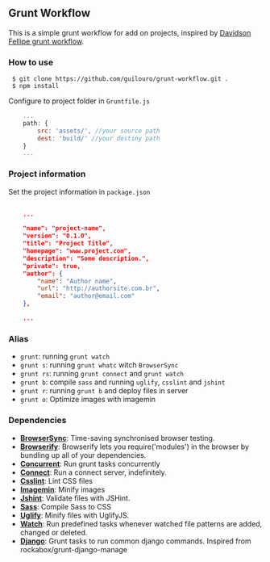 ## Grunt Workflow

This is a simple grunt workflow for add on projects, inspired by [Davidson Fellipe grunt workflow](https://github.com/davidsonfellipe/grunt-workflow).

### How to use

```shell
 $ git clone https://github.com/guilouro/grunt-workflow.git .
 $ npm install 
```

Configure to project folder in `Gruntfile.js`

```javascript
	...
	path: {
        src: 'assets/', //your source path
        dest: 'build/' //your destiny path
    }
    ...
```



### Project information

Set the project information in `package.json`

```json
	
	...

	"name": "project-name",
	"version": "0.1.0",
	"title": "Project Title",
	"homepage": "www.project.com",
	"description": "Some description.",
	"private": true,
	"author": {
		"name": "Author name",
		"url": "http://authorsite.com.br",
		"email": "author@email.com"
	},

	...

```

### Alias

* `grunt`: running `grunt watch`
* `grunt s`: running `grunt whatc` witch `BrowserSync`
* `grunt rs`: running `grunt connect` and `grunt watch`
* `grunt b`: compile `sass` and running `uglify`, `csslint` and `jshint`
* `grunt r`: running `grunt b` and deploy files in server
* `grunt o`: Optimize images with imagemin

### Dependencies

* [**BrowserSync**](http://www.browsersync.io/): Time-saving synchronised browser testing.
* [**Browserify**](http://browserify.org/): Browserify lets you require('modules') in the browser by bundling up all of your dependencies.
* [**Concurrent**](https://www.npmjs.com/package/grunt-concurrent): Run grunt tasks concurrently
* [**Connect**](https://www.npmjs.com/package/grunt-connect): Run a connect server, indefinitely.
* [**Csslint**](https://github.com/gruntjs/grunt-contrib-csslint): Lint CSS files
* [**Imagemin**](https://www.npmjs.com/package/grunt-contrib-imagemin): Minify images
* [**Jshint**](https://github.com/gruntjs/grunt-contrib-jshint): Validate files with JSHint.
* [**Sass**](https://github.com/gruntjs/grunt-contrib-sass): Compile Sass to CSS
* [**Uglify**](https://github.com/gruntjs/grunt-contrib-uglify): Minify files with UglifyJS.
* [**Watch**](https://github.com/gruntjs/grunt-contrib-watch): Run predefined tasks whenever watched file patterns are added, changed or deleted.
* [**Django**](https://github.com/nicolaspanel/grunt-contrib-django): Grunt tasks to run common django commands. Inspired from rockabox/grunt-django-manage
